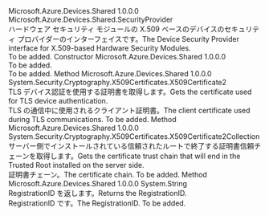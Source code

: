 <Type Name="SecurityProviderX509" FullName="Microsoft.Azure.Devices.Shared.SecurityProviderX509">
  <TypeSignature Language="C#" Value="public abstract class SecurityProviderX509 : Microsoft.Azure.Devices.Shared.SecurityProvider" />
  <TypeSignature Language="ILAsm" Value=".class public auto ansi abstract beforefieldinit SecurityProviderX509 extends Microsoft.Azure.Devices.Shared.SecurityProvider" />
  <TypeSignature Language="DocId" Value="T:Microsoft.Azure.Devices.Shared.SecurityProviderX509" />
  <TypeSignature Language="VB.NET" Value="Public MustInherit Class SecurityProviderX509&#xA;Inherits SecurityProvider" />
  <TypeSignature Language="F#" Value="type SecurityProviderX509 = class&#xA;    inherit SecurityProvider" />
  <AssemblyInfo>
    <AssemblyName>Microsoft.Azure.Devices.Shared</AssemblyName>
    <AssemblyVersion>1.0.0.0</AssemblyVersion>
  </AssemblyInfo>
  <Base>
    <BaseTypeName>Microsoft.Azure.Devices.Shared.SecurityProvider</BaseTypeName>
  </Base>
  <Interfaces />
  <Docs>
    <summary>
            <span data-ttu-id="8f56f-101">ハードウェア セキュリティ モジュールの X.509 ベースのデバイスのセキュリティ プロバイダーのインターフェイスです。</span><span class="sxs-lookup"><span data-stu-id="8f56f-101">The Device Security Provider interface for X.509-based Hardware Security Modules.</span></span>
            </summary>
    <remarks>To be added.</remarks>
  </Docs>
  <Members>
    <Member MemberName=".ctor">
      <MemberSignature Language="C#" Value="protected SecurityProviderX509 ();" />
      <MemberSignature Language="ILAsm" Value=".method familyhidebysig specialname rtspecialname instance void .ctor() cil managed" />
      <MemberSignature Language="DocId" Value="M:Microsoft.Azure.Devices.Shared.SecurityProviderX509.#ctor" />
      <MemberSignature Language="VB.NET" Value="Protected Sub New ()" />
      <MemberType>Constructor</MemberType>
      <AssemblyInfo>
        <AssemblyName>Microsoft.Azure.Devices.Shared</AssemblyName>
        <AssemblyVersion>1.0.0.0</AssemblyVersion>
      </AssemblyInfo>
      <Parameters />
      <Docs>
        <summary>To be added.</summary>
        <remarks>To be added.</remarks>
      </Docs>
    </Member>
    <Member MemberName="GetAuthenticationCertificate">
      <MemberSignature Language="C#" Value="public abstract System.Security.Cryptography.X509Certificates.X509Certificate2 GetAuthenticationCertificate ();" />
      <MemberSignature Language="ILAsm" Value=".method public hidebysig newslot virtual instance class System.Security.Cryptography.X509Certificates.X509Certificate2 GetAuthenticationCertificate() cil managed" />
      <MemberSignature Language="DocId" Value="M:Microsoft.Azure.Devices.Shared.SecurityProviderX509.GetAuthenticationCertificate" />
      <MemberSignature Language="VB.NET" Value="Public MustOverride Function GetAuthenticationCertificate () As X509Certificate2" />
      <MemberSignature Language="F#" Value="abstract member GetAuthenticationCertificate : unit -&gt; System.Security.Cryptography.X509Certificates.X509Certificate2" Usage="securityProviderX509.GetAuthenticationCertificate " />
      <MemberType>Method</MemberType>
      <AssemblyInfo>
        <AssemblyName>Microsoft.Azure.Devices.Shared</AssemblyName>
        <AssemblyVersion>1.0.0.0</AssemblyVersion>
      </AssemblyInfo>
      <ReturnValue>
        <ReturnType>System.Security.Cryptography.X509Certificates.X509Certificate2</ReturnType>
      </ReturnValue>
      <Parameters />
      <Docs>
        <summary>
            <span data-ttu-id="8f56f-102">TLS デバイス認証を使用する証明書を取得します。</span><span class="sxs-lookup"><span data-stu-id="8f56f-102">Gets the certificate used for TLS device authentication.</span></span>
            </summary>
        <returns><span data-ttu-id="8f56f-103">TLS の通信中に使用されるクライアント証明書。</span><span class="sxs-lookup"><span data-stu-id="8f56f-103">The client certificate used during TLS communications.</span></span></returns>
        <remarks>To be added.</remarks>
      </Docs>
    </Member>
    <Member MemberName="GetAuthenticationCertificateChain">
      <MemberSignature Language="C#" Value="public abstract System.Security.Cryptography.X509Certificates.X509Certificate2Collection GetAuthenticationCertificateChain ();" />
      <MemberSignature Language="ILAsm" Value=".method public hidebysig newslot virtual instance class System.Security.Cryptography.X509Certificates.X509Certificate2Collection GetAuthenticationCertificateChain() cil managed" />
      <MemberSignature Language="DocId" Value="M:Microsoft.Azure.Devices.Shared.SecurityProviderX509.GetAuthenticationCertificateChain" />
      <MemberSignature Language="VB.NET" Value="Public MustOverride Function GetAuthenticationCertificateChain () As X509Certificate2Collection" />
      <MemberSignature Language="F#" Value="abstract member GetAuthenticationCertificateChain : unit -&gt; System.Security.Cryptography.X509Certificates.X509Certificate2Collection" Usage="securityProviderX509.GetAuthenticationCertificateChain " />
      <MemberType>Method</MemberType>
      <AssemblyInfo>
        <AssemblyName>Microsoft.Azure.Devices.Shared</AssemblyName>
        <AssemblyVersion>1.0.0.0</AssemblyVersion>
      </AssemblyInfo>
      <ReturnValue>
        <ReturnType>System.Security.Cryptography.X509Certificates.X509Certificate2Collection</ReturnType>
      </ReturnValue>
      <Parameters />
      <Docs>
        <summary>
            <span data-ttu-id="8f56f-104">サーバー側でインストールされている信頼されたルートで終了する証明書信頼チェーンを取得します。</span><span class="sxs-lookup"><span data-stu-id="8f56f-104">Gets the certificate trust chain that will end in the Trusted Root installed on the server side.</span></span>
            </summary>
        <returns><span data-ttu-id="8f56f-105">証明書チェーン。</span><span class="sxs-lookup"><span data-stu-id="8f56f-105">The certificate chain.</span></span></returns>
        <remarks>To be added.</remarks>
      </Docs>
    </Member>
    <Member MemberName="GetRegistrationID">
      <MemberSignature Language="C#" Value="public override string GetRegistrationID ();" />
      <MemberSignature Language="ILAsm" Value=".method public hidebysig virtual instance string GetRegistrationID() cil managed" />
      <MemberSignature Language="DocId" Value="M:Microsoft.Azure.Devices.Shared.SecurityProviderX509.GetRegistrationID" />
      <MemberSignature Language="VB.NET" Value="Public Overrides Function GetRegistrationID () As String" />
      <MemberSignature Language="F#" Value="override this.GetRegistrationID : unit -&gt; string" Usage="securityProviderX509.GetRegistrationID " />
      <MemberType>Method</MemberType>
      <AssemblyInfo>
        <AssemblyName>Microsoft.Azure.Devices.Shared</AssemblyName>
        <AssemblyVersion>1.0.0.0</AssemblyVersion>
      </AssemblyInfo>
      <ReturnValue>
        <ReturnType>System.String</ReturnType>
      </ReturnValue>
      <Parameters />
      <Docs>
        <summary>
            <span data-ttu-id="8f56f-106">RegistrationID を返します。</span><span class="sxs-lookup"><span data-stu-id="8f56f-106">Returns the RegistrationID.</span></span>
            </summary>
        <returns><span data-ttu-id="8f56f-107">RegistrationID です。</span><span class="sxs-lookup"><span data-stu-id="8f56f-107">The RegistrationID.</span></span></returns>
        <remarks>To be added.</remarks>
      </Docs>
    </Member>
  </Members>
</Type>